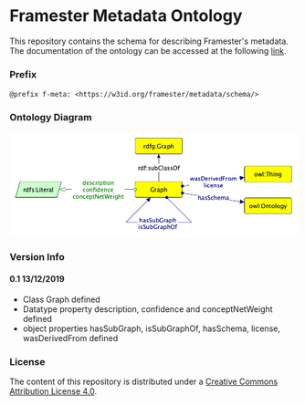 # Framester Metadata Ontology

This repository contains the schema for describing Framester's metadata. 
The documentation of the ontology can be accessed at the following [link](http://150.146.207.114/lode/extract?url=https%3A%2F%2Fraw.githubusercontent.com%2Fluigi-asprino%2Fframester-metadata%2Fmaster%2Fontology%2Flatest%2Fontology.owl&lang=en).

### Prefix

```
@prefix f-meta: <https://w3id.org/framester/metadata/schema/>
```

### Ontology Diagram

![](https://raw.githubusercontent.com/luigi-asprino/framester-metadata/master/ontology/latest/schema.png)

### Version Info
#### 0.1 13/12/2019
* Class Graph defined
* Datatype property description, confidence and conceptNetWeight  defined
* object properties hasSubGraph, isSubGraphOf, hasSchema, license, wasDerivedFrom defined


### License
The content of this repository is distributed under a [Creative Commons Attribution License 4.0](http://creativecommons.org/licenses/by/4.0/).

